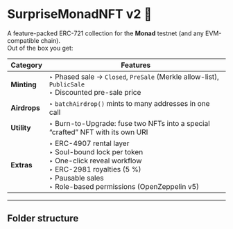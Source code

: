 # SurpriseMonadNFT v2 🎉

A feature-packed ERC-721 collection for the **Monad** testnet (and any EVM-compatible chain).  
Out of the box you get:

| Category | Features |
|----------|----------|
| **Minting** | ‣ Phased sale → `Closed`, `PreSale` (Merkle allow-list), `PublicSale`  <br>‣ Discounted pre-sale price  |
| **Airdrops** | ‣ `batchAirdrop()` mints to many addresses in one call |
| **Utility** | ‣ Burn-to-Upgrade: fuse two NFTs into a special “crafted” NFT with its own URI |
| **Extras** | ‣ ERC-4907 rental layer <br>‣ Soul-bound lock per token <br>‣ One-click reveal workflow <br>‣ ERC-2981 royalties (5 %) <br>‣ Pausable sales <br>‣ Role-based permissions (OpenZeppelin v5) |

---

## Folder structure

